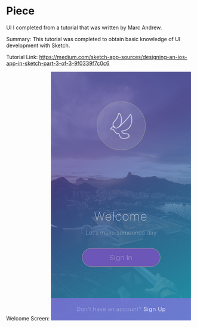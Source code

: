 # Piece
UI I completed from a tutorial that was written by Marc Andrew.

Summary: This tutorial was completed to obtain basic knowledge of UI development with Sketch.

Tutorial Link: https://medium.com/sketch-app-sources/designing-an-ios-app-in-sketch-part-3-of-3-9f0339f7c0c6

Welcome Screen:
![Alt text](welcome.png)
